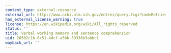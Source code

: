 ```yaml
---
content_type: external-resource
external_url: http://www.ncbi.nlm.nih.gov/entrez/query.fcgi?cmd=Retrieve&db=PubMed&dopt=Citation&list_uids=11301522
has_external_license_warning: true
license: https://en.wikipedia.org/wiki/All_rights_reserved
status: ''
title: Verbal working memory and sentence comprehension
uid: 20502c1b-6c51-4dcf-a5bb-59336b3abbc1
wayback_url: ''
---
```

